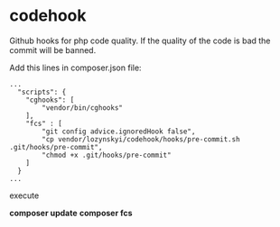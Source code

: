 # codehook
Github hooks for php code quality. If the quality of the code is bad the commit will be banned.

Add this lines in composer.json file:

```
...
  "scripts": {
    "cghooks": [
        "vendor/bin/cghooks"
    ],
    "fcs" : [
        "git config advice.ignoredHook false",
        "cp vendor/lozynskyi/codehook/hooks/pre-commit.sh .git/hooks/pre-commit",
        "chmod +x .git/hooks/pre-commit"
    ]
  }
...
```

execute 


**composer update**
**composer fcs**
